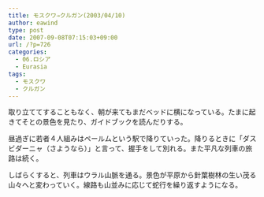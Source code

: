```yaml
---
title: モスクワ⇒クルガン(2003/04/10)
author: eawind
type: post
date: 2007-09-08T07:15:03+09:00
url: /?p=726
categories:
  - 06.ロシア
  - Eurasia
tags:
  - モスクワ
  - クルガン
---
```

取り立ててすることもなく、朝が来てもまだベッドに横になっている。たまに起きてそとの景色を見たり、ガイドブックを読んだりする。

昼過ぎに若者４人組みはペールムという駅で降りていった。降りるときに「ダスビダーニャ（さようなら）」と言って、握手をして別れる。また平凡な列車の旅路は続く。

しばらくすると、列車はウラル山脈を通る。景色が平原から針葉樹林の生い茂る山々へと変わっていく。線路も山並みに応じて蛇行を繰り返すようになる。
